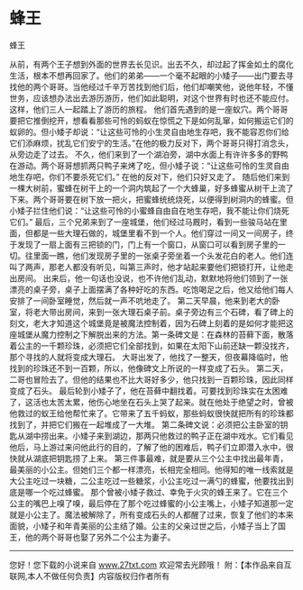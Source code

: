 # 蜂王

蜂王 

从前，有两个王子想到外面的世界去长见识。出去不久，却过起了挥金如土的腐化生活，根本不想再回家了。他们的弟弟――一个毫不起眼的小矮子――出门要去寻找他的两个哥哥。当他经过千辛万苦找到他们后，他们却嘲笑他，说他年轻，不懂世务，应该想办法出去游历游历，他们如此聪明，对这个世界有时也还不能应付。这样，他们三人一起踏上了游历的旅程。 
他们首先遇到的是一座蚁穴。两个哥哥要把它推倒挖开，想看看那些可怜的蚂蚁在惊慌之下是如何乱窜，如何搬运它们的蚁卵的。但小矮子却说：“让这些可怜的小生灵自由地生存吧，我不能容忍你们给它们添麻烦，扰乱它们安宁的生活。”在他的极力反对下，两个哥哥只得打消念头，从旁边走了过去。 
不久，他们来到了一个湖泊旁，湖中水面上有许许多多的野鸭在游动。两个哥哥想抓两只鸭子来烤了吃，但小矮子说：“让这些可怜的生灵自由地生存吧，你们不要杀死它们。” 
在他的反对下，他们只好又走了。 
随后他们来到一棵大树前，蜜蜂在树干上的一个洞内筑起了一个大蜂巢，好多蜂蜜从树干上流了下来。两个哥哥要在树下放一把火，把蜜蜂统统烧死，以便得到树洞内的蜂蜜。但小矮子拦住他们说：“让这些可怜的小蜜蜂自由自在地生存吧，我不能让你们烧死它们。” 
最后，三个兄弟来到了一座城堡，他们经过马厩时，看到一些骏马站在里面，但都是一些大理石做的，城堡里看不到一个人。他们穿过一间又一间房子，终于发现了一扇上面有三把锁的门，门上有一个窗口，从窗口可以看到房子里的一切。往里面一瞧，他们发现房子里的一张桌子旁坐着一个头发花白的老人。他们连叫了两声，那老人都没有听见，叫第三声时，他才站起来要他们把锁打开，让他走出房间。 
出来后，他一句话也没说，也不许他们乱动，默默地将他们领到了一张漂亮的桌子旁，桌子上面摆满了各种好吃的东西。吃饱喝足之后，他又给他们每人安排了一间卧室睡觉，然后就一声不吭地走了。 
第二天早晨，他来到老大的卧室，将老大带出房间，来到一张大理石桌子前。桌子旁边有三个石碑，看了碑上的刻文，老大才知道这个城堡竟是被魔法控制着，因为石碑上刻着的是如何才能把这座城堡从魔力控制之下解脱出来的方法。第一条碑文是：在森林的苔藓下面，散落着公主的一千颗珍珠，必须把它们全部找到，如果在太阳下山前还缺一颗没找齐，那个寻找的人就将变成大理石。 
大哥出发了，他找了一整天，但夜幕降临时，他找到的珍珠还不到一百颗，所以，他像碑文上所说的一样变成了石头。 
第二天，二哥也冒险去了。但他的结果也不比大哥好多少，他只找到一百颗珍珠，因此同样变成了石头。 
最后轮到小矮子了，他在苔藓中翻找着。可要找到珍珠实在太困难了，这活也太苦太累，他伤心地坐在石头上哭了起来。就在他处于绝望之时，曾被他救过的蚁王给他帮忙来了。它带来了五千蚂蚁，那些蚂蚁很快就把所有的珍珠都找到了，并把它们搬在一起堆成了一大堆。 
第二条碑文说：必须把公主卧室的钥匙从湖中捞出来。小矮子来到湖边，那两只他救过的鸭子正在湖中戏水。它们看见他后，马上游过来问他此行的目的，了解了他的困难后，鸭子们立即潜入水中，很快就从湖底把钥匙捞了上来。 
第三件事最难，就是要从三个公主中找出最年青，最美丽的小公主。但她们三个都一样漂亮，长相完全相同。他得知的唯一线索就是大公主吃过一块糖，二公主吃过一些糖浆，小公主吃过一满勺的蜂蜜，他要找出到底是哪一个吃过蜂蜜。 
那个曾被小矮子救过、幸免于火灾的蜂王来了。它在三个公主的嘴巴上嗅了嗅，最后停在了那个吃过蜂蜜的小公主嘴上，小矮子知道那一定就是小公主了。魔法被解除了，所有变成石头的人都醒了过来，恢复了他们的本来面貌，小矮子和年青美丽的公主结了婚。公主的父亲过世之后，小矮子当上了国王，他的两个哥哥也娶了另外二个公主为妻子。 

                  
--------------------
您好！您下载的小说来自 www.27txt.com 欢迎常去光顾哦！
附：【本作品来自互联网,本人不做任何负责】内容版权归作者所有